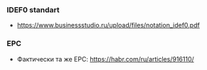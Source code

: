 ### IDEF0 standart
- https://www.businessstudio.ru/upload/files/notation_idef0.pdf

### EPC
- Фактически та же EPC: https://habr.com/ru/articles/916110/
